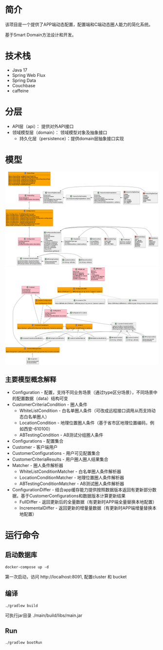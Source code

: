 # 简介

该项目是一个提供了APP端动态配置，配置端和C端动态圈人能力的简化系统。

基于Smart Domain方法设计和开发。

# 技术栈
* Java 17
* Spring Web Flux
* Spring Data
* Couchbase
* caffeine

# 分层

- API层（api）： 提供对外API接口
- 领域模型层（domain）： 领域模型对象及抽象接口
  - 持久化层（persistence）：提供domain层抽象接口实现

    
# 模型

![](resource/domain-admin.png)
![](resource/domain.png)

## 主要模型概念解释

- Configuration - 配置，支持不同业务场景（通过type区分场景），不同场景中的配置数据（data）结构可变
- CustomerCriteriaCondition - 圈人条件
  - WhiteListCondition - 白名单圈人条件（可改成远程接口调用从而支持动态白名单圈人）
  - LocationCondition - 地理位置圈人条件（基于省市区地理位置编码，例如西安-610100）
  - ABTestingCondition - AB测试分组圈人条件
- Configurations - 配置集合
- Customer - 客户端用户
- CustomerConfigurations - 用户可见配置集合
- CustomerCriteriaResults - 用户圈人圈人结果集合
- Matcher - 圈人条件解析器
  - WhiteListConditionMatcher - 白名单圈人条件解析器
  - LocationConditionMatcher - 地理位置圈人条件解析器
  - ABTestingConditionMatcher - AB测试圈人条件解析器
- ConfigurationDiffer - 结合app缓存能力提供按照数据版本返回有更新部分数据，基于CustomerConfigurations和数据版本计算更新结果
  - FullDiffer - 返回更新后的全量数据（有更新时APP端全量替换本地配置）
  - IncrementalDiffer - 返回更新的增量量数据（有更新时APP端增量替换本地配置）

# 运行命令

## 启动数据库

```shell
docker-compose up -d
``` 

第一次启动，访问 http://localhost:8091, 配置cluster 和 bucket

## 编译

```shell
./gradlew build
``` 

可执行jar目录 ./main/build/libs/main.jar

## Run

```shell
./gradlew bootRun
``` 

